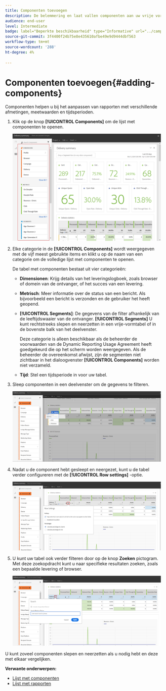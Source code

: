 ```yaml
---
title: Componenten toevoegen
description: De belemmering en laat vallen componenten aan uw vrije vormlijst beginnen uw gegevens te filtreren en uw rapport te bouwen.
audience: end-user
level: Intermediate
badge: label="Beperkte beschikbaarheid" type="Informative" url="../campaign-standard-migration-home.md" tooltip="Beperkt tot gemigreerde gebruikers in Campaign Standard"
source-git-commit: 3f4400f24b75e8e435610afbe49e9d9444dbf563
workflow-type: tm+mt
source-wordcount: '288'
ht-degree: 4%

---
```


# Componenten toevoegen{#adding-components}

Componenten helpen u bij het aanpassen van rapporten met verschillende afmetingen, meetwaarden en tijdsperioden.

1. Klik op de knop **[!UICONTROL Components]** om de lijst met componenten te openen.

   ![](assets/dynamic_report_components.png)

1. Elke categorie in de **[!UICONTROL Components]** wordt weergegeven met de vijf meest gebruikte items en klikt u op de naam van een categorie om de volledige lijst met componenten te openen.

   De tabel met componenten bestaat uit vier categorieën:

   * **Dimensionen**: Krijg details van het leveringslogboek, zoals browser of domein van de ontvanger, of het succes van een levering.
   * **Metrisch**: Meer informatie over de status van een bericht. Als bijvoorbeeld een bericht is verzonden en de gebruiker het heeft geopend.
   * **[!UICONTROL Segments]**: De gegevens van de filter afhankelijk van de leeftijdswaaier van de ontvanger. **[!UICONTROL Segments]** U kunt rechtstreeks slepen en neerzetten in een vrije-vormtabel of in de bovenste balk van het deelvenster.

     Deze categorie is alleen beschikbaar als de beheerder de voorwaarden van de Dynamic Reporting Usage Agreement heeft goedgekeurd die op het scherm worden weergegeven. Als de beheerder de overeenkomst afwijst, zijn de segmenten niet zichtbaar in het dialoogvenster **[!UICONTROL Components]** worden niet verzameld.

   * **Tijd**: Stel een tijdsperiode in voor uw tabel.

1. Sleep componenten in een deelvenster om de gegevens te filteren.

   ![](assets/dynamic_report_components_2.png)

1. Nadat u de component hebt gesleept en neergezet, kunt u de tabel verder configureren met de **[!UICONTROL Row settings]** -optie.

   ![](assets/dynamic_report_components_3.png)

1. U kunt uw tabel ook verder filteren door op de knop **Zoeken** pictogram. Met deze zoekopdracht kunt u naar specifieke resultaten zoeken, zoals een bepaalde levering of browser.

   ![](assets/dynamic_report_components_4.png)

U kunt zoveel componenten slepen en neerzetten als u nodig hebt en deze met elkaar vergelijken.

**Verwante onderwerpen:**

* [Lijst met componenten](list-of-components.md)
* [Lijst met rapporten](defining-the-report-period.md)
